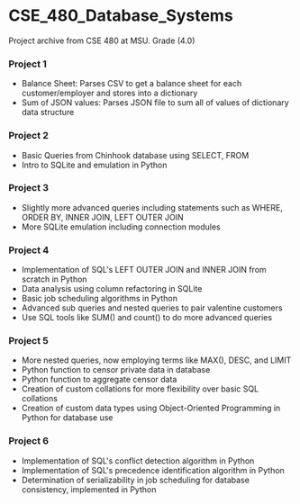 # CSE_480_Database_Systems
Project archive from CSE 480 at MSU. Grade (4.0)

### Project 1
- Balance Sheet: Parses CSV to get a balance sheet for each customer/employer and stores into a dictionary
- Sum of JSON values: Parses JSON file to sum all of values of dictionary data structure

### Project 2
- Basic Queries from Chinhook database using SELECT, FROM
- Intro to SQLite and emulation in Python

### Project 3
- Slightly more advanced queries including statements such as WHERE, ORDER BY, INNER JOIN, LEFT OUTER JOIN
- More SQLite emulation including connection modules

### Project 4
- Implementation of SQL's LEFT OUTER JOIN and INNER JOIN from scratch in Python
- Data analysis using column refactoring in SQLite
- Basic job scheduling algorithms in Python
- Advanced sub queries and nested queries to pair valentine customers
- Use SQL tools like SUM() and count() to do more advanced queries

### Project 5
- More nested queries, now employing terms like MAX(), DESC, and LIMIT
- Python function to censor private data in database
- Python function to aggregate censor data
- Creation of custom collations for more flexibility over basic SQL collations
- Creation of custom data types using Object-Oriented Programming in Python  for database use

### Project 6
- Implementation of SQL's conflict detection algorithm in Python
- Implementation of SQL's precedence identification algorithm in Python
- Determination of serializability in job scheduling for database consistency, implemented in Python
